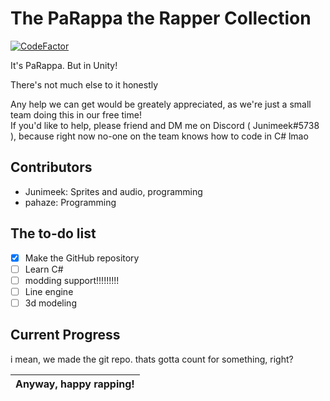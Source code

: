 # The PaRappa the Rapper Collection
[![CodeFactor](https://www.codefactor.io/repository/github/junimeek/parappacollection/badge)](https://www.codefactor.io/repository/github/junimeek/parappacollection)

It's PaRappa. But in Unity!

There's not much else to it honestly

Any help we can get would be greately appreciated, as we're just a small team doing this in our free time!\
If you'd like to help, please friend and DM me on Discord ( Junimeek#5738 ), because right now no-one on the team knows how to code in C# lmao

## Contributors
- Junimeek: Sprites and audio, programming
- pahaze: Programming

## The to-do list
- [x] Make the GitHub repository
- [ ] Learn C#
- [ ] modding support!!!!!!!!!
- [ ] Line engine
- [ ] 3d modeling

## Current Progress
i mean, we made the git repo. thats gotta count for something, right?

| Anyway, happy rapping!
|-
